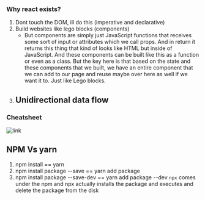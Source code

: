 ### Why react exists?

1. Dont touch the DOM, ill do this (imperative and declarative)
2. Build websites like lego blocks (components)
   - But components are simply just JavaScript functions that receives some sort of input or attributes which we call props. And in return it returns this thing that kind of looks like HTML but inside of JavaScript. And these components can be built like this as a function or even as a class. But the key here is that based on the state and these components that we built, we have an entire component that we can add to our page and reuse maybe over here as well if we want it to. Just like Lego blocks.
3. ## Unidirectional data flow

### Cheatsheet

![link](https://zerotomastery.io/cheatsheets/react-cheat-sheet/)

## NPM Vs yarn

1. npm install == yarn
2. npm install package --save == yarn add package
3. npm install package --save-dev == yarn add package --dev
   `npx` comes under the npm and npx actually installs the package and executes and delete the package from the disk
